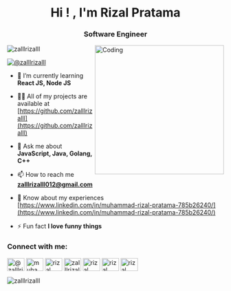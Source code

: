 <h1 align="center">Hi ! , I'm Rizal Pratama</h1>
<h3 align="center">Software Engineer</h3>
<img align = "right" alt = "Coding" witdh = "300" height = "300" src = "https://cdn.dribbble.com/users/2131993/screenshots/4948736/thoughtworks-gif_dribbble.gif"></img>

<p align="left"> <img src="https://komarev.com/ghpvc/?username=zalllrizalll&label=Profile%20views&color=0e75b6&style=flat" alt="zalllrizalll" /> </p>

<p align="left"> <a href="https://twitter.com/zalllrizalll" target="blank"><img src="https://img.shields.io/twitter/follow/zalllrizalll?logo=twitter&style=for-the-badge" alt="@zalllrizalll" /></a> </p>

- 🌱 I’m currently learning **React JS, Node JS**

- 👨‍💻 All of my projects are available at [https://github.com/zalllrizalll](https://github.com/zalllrizalll)

- 💬 Ask me about **JavaScript, Java, Golang, C++**

- 📫 How to reach me **zalllrizalll012@gmail.com**

- 📄 Know about my experiences [https://www.linkedin.com/in/muhammad-rizal-pratama-785b26240/](https://www.linkedin.com/in/muhammad-rizal-pratama-785b26240/)

- ⚡ Fun fact **I love funny things**

<h3 align="left">Connect with me:</h3>
<p align="left">
<a href="[https://twitter.com/@zalllrizalll](https://twitter.com/zalllrizalll)" target="blank"><img align="center" src="https://raw.githubusercontent.com/rahuldkjain/github-profile-readme-generator/master/src/images/icons/Social/twitter.svg" alt="@zalllrizalll" height="30" width="40" /></a>
<a href="[https://linkedin.com/in/muhammad-rizal-pratama](https://www.linkedin.com/in/muhammad-rizal-pratama-785b26240/)" target="blank"><img align="center" src="https://raw.githubusercontent.com/rahuldkjain/github-profile-readme-generator/master/src/images/icons/Social/linked-in-alt.svg" alt="muhammad-rizal-pratama" height="30" width="40" /></a>
<a href="[https://fb.com/rizal pratama](https://www.facebook.com/rizal.pratama.370177/)" target="blank"><img align="center" src="https://raw.githubusercontent.com/rahuldkjain/github-profile-readme-generator/master/src/images/icons/Social/facebook.svg" alt="rizal pratama" height="30" width="40" /></a>
<a href="[https://instagram.com/zalllrizalll](https://www.instagram.com/zalllrizalll/)" target="blank"><img align="center" src="https://raw.githubusercontent.com/rahuldkjain/github-profile-readme-generator/master/src/images/icons/Social/instagram.svg" alt="zalllrizalll" height="30" width="40" /></a>
<a href="[https://dribbble.com/rizal pratama](https://dribbble.com/zalllrizalll)" target="blank"><img align="center" src="https://raw.githubusercontent.com/rahuldkjain/github-profile-readme-generator/master/src/images/icons/Social/dribbble.svg" alt="rizal pratama" height="30" width="40" /></a>
<a href="[https://www.behance.net/rizal pratama](https://www.behance.net/rizalpratama18)" target="blank"><img align="center" src="https://raw.githubusercontent.com/rahuldkjain/github-profile-readme-generator/master/src/images/icons/Social/behance.svg" alt="rizal pratama" height="30" width="40" /></a>
<a href="[https://www.youtube.com/c/rizal pratama](https://www.youtube.com/channel/UCaRz2QiX_2JwBhQKxyeYbDQ)" target="blank"><img align="center" src="https://raw.githubusercontent.com/rahuldkjain/github-profile-readme-generator/master/src/images/icons/Social/youtube.svg" alt="rizal pratama" height="30" width="40" /></a>
</p>

<p><img align="left" src="https://github-readme-stats.vercel.app/api/top-langs?username=zalllrizalll&show_icons=true&locale=en&layout=compact" alt="zalllrizalll" /></p>
